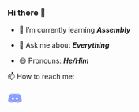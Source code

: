 ### Hi there 👋

<!-- ![Your Repository’s Stats](https://github-readme-stats.vercel.app/api?username=furygaming1120&show_icons=true) -->

<!-- **furygaming1120/furygaming1120** is a ✨ _special_ ✨ repository because its `README.md` (this file) appears on your GitHub profile.

Here are some ideas to get you started: -->

<!-- 🔭 I’m currently working on ... -->
- 🌱 I’m currently learning ***Assembly***
<!-- 👯 I’m looking to collaborate on ... -->
<!-- 🤔 I’m looking for help with ... -->
- 💬 Ask me about ***Everything***
<!-- 📫 How to reach me: ... -->

- 😄 Pronouns: ***He/Him***
<!-- ⚡ Fun fact: ... -->

📫 How to reach me: 

[<img alt="" width="30px" src="/discord-logo.png" />](https://discordapp.com/users/823827858907987969)
[<img alt="" width="30px" src="https://img.icons8.com/color/48/000000/youtube-play.png"/>](https://youtube.com/channel/UCPKpPU76TOupRsxJKximtHg)
[<img alt="" width="30px" src="https://img.icons8.com/ultraviolet/40/000000/twitter.png"/>](https://twitter.com/SonixFuryGaming?t=wn7ZOyz3d8H39Rpvqwx1qA&s=09)
